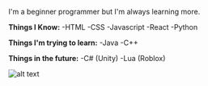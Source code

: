 I'm a beginner programmer but I'm always learning more. 

**Things I Know:**
  -HTML
  -CSS
  -Javascript
  -React
  -Python

**Things I'm trying to learn:**
  -Java
  -C++

**Things in the future:**
	-C# (Unity)
 	-Lua (Roblox)

![alt text](https://i.ibb.co/mDfZhxH/i-love-my-puter.png)
